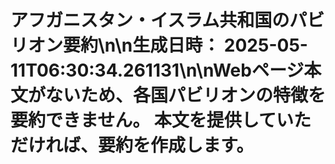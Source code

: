 # アフガニスタン・イスラム共和国のパビリオン要約\n\n**生成日時：** 2025-05-11T06:30:34.261131\n\nWebページ本文がないため、各国パビリオンの特徴を要約できません。  本文を提供していただければ、要約を作成します。